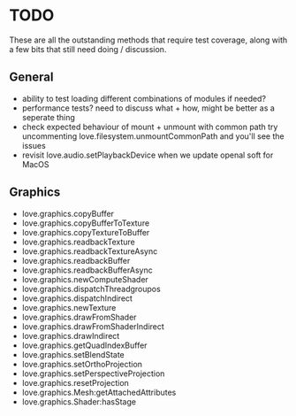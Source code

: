 # TODO
These are all the outstanding methods that require test coverage, along with a few bits that still need doing / discussion.  

## General 
- ability to test loading different combinations of modules if needed?
- performance tests? need to discuss what + how, might be better as a seperate thing
- check expected behaviour of mount + unmount with common path
  try uncommenting love.filesystem.unmountCommonPath and you'll see the issues
- revisit love.audio.setPlaybackDevice when we update openal soft for MacOS

## Graphics
- love.graphics.copyBuffer
- love.graphics.copyBufferToTexture
- love.graphics.copyTextureToBuffer
- love.graphics.readbackTexture
- love.graphics.readbackTextureAsync
- love.graphics.readbackBuffer
- love.graphics.readbackBufferAsync
- love.graphics.newComputeShader
- love.graphics.dispatchThreadgroupos
- love.graphics.dispatchIndirect
- love.graphics.newTexture
- love.graphics.drawFromShader
- love.graphics.drawFromShaderIndirect
- love.graphics.drawIndirect
- love.graphics.getQuadIndexBuffer
- love.graphics.setBlendState
- love.graphics.setOrthoProjection
- love.graphics.setPerspectiveProjection
- love.graphics.resetProjection
- love.graphics.Mesh:getAttachedAttributes
- love.graphics.Shader:hasStage
